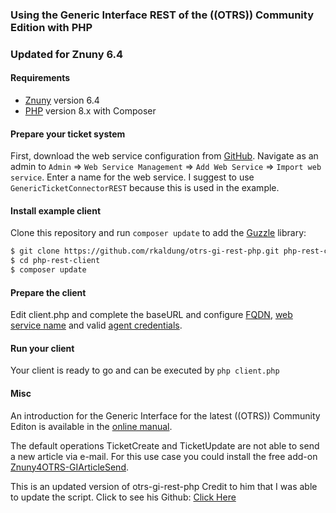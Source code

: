 ### Using the Generic Interface REST of the ((OTRS)) Community Edition with PHP
### Updated for Znuny 6.4

#### Requirements
- [Znuny](https://github.com/znuny/Znuny) version 6.4
- [PHP](https://github.com/php) version 8.x with Composer

#### Prepare your ticket system
First, download the web service configuration from [GitHub](https://raw.githubusercontent.com/OTRS/otrs/rel-6_0/development/webservices/GenericTicketConnectorREST.yml). Navigate as an admin to `Admin` => `Web Service Management` => `Add Web Service` => `Import web service`. Enter a name for the web service. I suggest to use `GenericTicketConnectorREST` because this is used in the example.

#### Install example client
Clone this repository and run `composer update` to add the [Guzzle](https://github.com/guzzle/guzzle) library:

```bash
$ git clone https://github.com/rkaldung/otrs-gi-rest-php.git php-rest-client
$ cd php-rest-client
$ composer update
```

#### Prepare the client
Edit client.php and complete the baseURL and configure [FQDN](https://github.com/Ni3zam/znuny-gi-rest-php/blob/main/client.php#L10), [web service name](https://github.com/Ni3zam/znuny-gi-rest-php/blob/main/client.php#L11) and valid [agent credentials](https://github.com/Ni3zam/znuny-gi-rest-php/blob/main/client.php#L16).

#### Run your client
Your client is ready to go and can be executed by `php client.php`

#### Misc
An introduction for the Generic Interface for the latest ((OTRS)) Community Editon is available in the [online manual](https://doc.otrs.com/doc/manual/admin/6.0/en/html/genericinterface.html).

The default operations TicketCreate and TicketUpdate are not able to send a new article via e-mail. For this use case you could install the free add-on [Znuny4OTRS-GIArticleSend](https://github.com/znuny/Znuny4OTRS-GIArticleSend).

This is an updated version of otrs-gi-rest-php
Credit to him that I was able to update the script.
Click to see his Github: [Click Here](https://github.com/rkaldung/otrs-gi-rest-php)